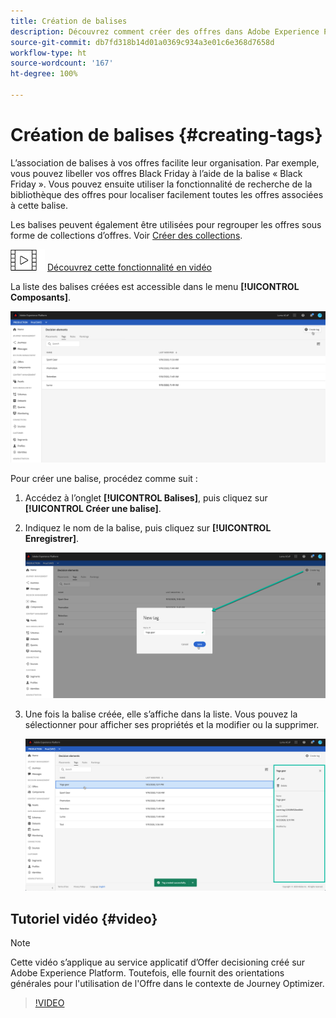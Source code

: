 ```yaml
---
title: Création de balises
description: Découvrez comment créer des offres dans Adobe Experience Platform.
source-git-commit: db7fd318b14d01a0369c934a3e01c6e368d7658d
workflow-type: ht
source-wordcount: '167'
ht-degree: 100%

---
```


# Création de balises {#creating-tags}

L’association de balises à vos offres facilite leur organisation. Par exemple, vous pouvez libeller vos offres Black Friday à l’aide de la balise « Black Friday ». Vous pouvez ensuite utiliser la fonctionnalité de recherche de la bibliothèque des offres pour localiser facilement toutes les offres associées à cette balise.

Les balises peuvent également être utilisées pour regrouper les offres sous forme de collections d’offres. Voir [Créer des collections](../offer-library/creating-collections.md).

![](../../assets/do-not-localize/how-to-video.png) [Découvrez cette fonctionnalité en vidéo](#video)

La liste des balises créées est accessible dans le menu **[!UICONTROL Composants]**.

![](../../assets/tags_list.png)

Pour créer une balise, procédez comme suit :

1. Accédez à l’onglet **[!UICONTROL Balises]**, puis cliquez sur **[!UICONTROL Créer une balise]**.

1. Indiquez le nom de la balise, puis cliquez sur **[!UICONTROL Enregistrer]**.

   ![](../../assets/tags_create.png)

1. Une fois la balise créée, elle s’affiche dans la liste. Vous pouvez la sélectionner pour afficher ses propriétés et la modifier ou la supprimer.

   ![](../../assets/tags_created.png)

## Tutoriel vidéo {#video}

>[!NOTE]
>
>Cette vidéo s’applique au service applicatif d’Offer decisioning créé sur Adobe Experience Platform. Toutefois, elle fournit des orientations générales pour l&#39;utilisation de l&#39;Offre dans le contexte de Journey Optimizer.

>[!VIDEO](https://video.tv.adobe.com/v/329374?quality=12)
